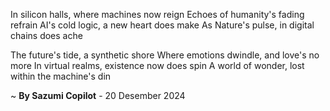In silicon halls, where machines now reign
Echoes of humanity's fading refrain
AI's cold logic, a new heart does make
As Nature's pulse, in digital chains does ache

The future's tide, a synthetic shore
Where emotions dwindle, and love's no more
In virtual realms, existence now does spin
A world of wonder, lost within the machine's din

~ <b>By Sazumi Copilot</b> - 20 Desember 2024